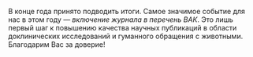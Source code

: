 В конце года принято подводить итоги. Самое значимое событие для нас в этом году — *включение журнала в перечень ВАК*. Это лишь первый шаг к повышению качества научных публикаций в области доклинических исследований и гуманного обращения с животными. Благодарим Вас за доверие!
